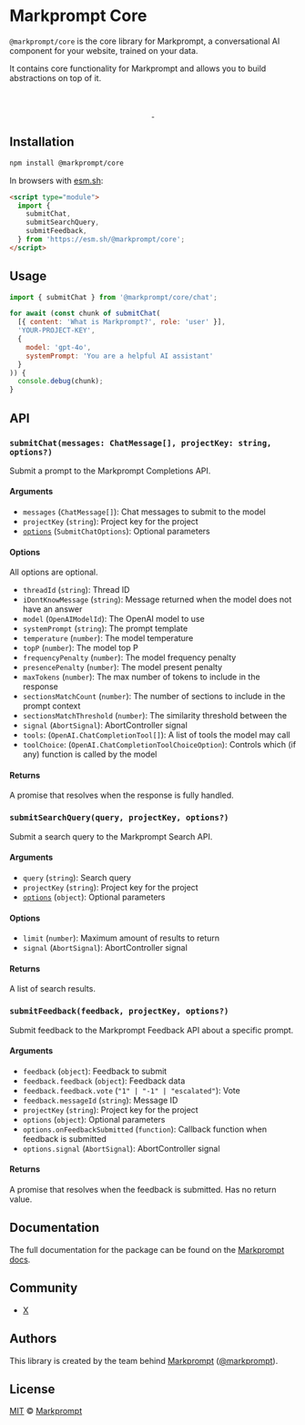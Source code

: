 # Markprompt Core

`@markprompt/core` is the core library for Markprompt, a conversational AI
component for your website, trained on your data.

It contains core functionality for Markprompt and allows you to build
abstractions on top of it.

<br />
<p align="center">
  <a aria-label="NPM version" href="https://www.npmjs.com/package/@markprompt/core">
    <img alt="" src="https://badgen.net/npm/v/@markprompt/core">
  </a>
  <a aria-label="License" href="https://github.com/motifland/markprompt-js/blob/main/packages/core/LICENSE">
    <img alt="" src="https://badgen.net/npm/license/@markprompt/core">
  </a>
</p>

## Installation

```sh
npm install @markprompt/core
```

In browsers with [esm.sh](https://esm.sh):

```html
<script type="module">
  import {
    submitChat,
    submitSearchQuery,
    submitFeedback,
  } from 'https://esm.sh/@markprompt/core';
</script>
```

## Usage

```js
import { submitChat } from '@markprompt/core/chat';

for await (const chunk of submitChat(
  [{ content: 'What is Markprompt?', role: 'user' }],
  'YOUR-PROJECT-KEY',
  {
    model: 'gpt-4o',
    systemPrompt: 'You are a helpful AI assistant'
  }
)) {
  console.debug(chunk);
}
```

## API

### `submitChat(messages: ChatMessage[], projectKey: string, options?)`

Submit a prompt to the Markprompt Completions API.

#### Arguments

- `messages` (`ChatMessage[]`): Chat messages to submit to the model
- `projectKey` (`string`): Project key for the project
- [`options`](#options) (`SubmitChatOptions`): Optional parameters

#### Options

All options are optional.

- `threadId` (`string`): Thread ID
- `iDontKnowMessage` (`string`): Message returned when the model does not have
  an answer
- `model` (`OpenAIModelId`): The OpenAI model to use
- `systemPrompt` (`string`): The prompt template
- `temperature` (`number`): The model temperature
- `topP` (`number`): The model top P
- `frequencyPenalty` (`number`): The model frequency penalty
- `presencePenalty` (`number`): The model present penalty
- `maxTokens` (`number`): The max number of tokens to include in the response
- `sectionsMatchCount` (`number`): The number of sections to include in the
  prompt context
- `sectionsMatchThreshold` (`number`): The similarity threshold between the
- `signal` (`AbortSignal`): AbortController signal
- `tools`: (`OpenAI.ChatCompletionTool[]`): A list of tools the model may call
- `toolChoice`: (`OpenAI.ChatCompletionToolChoiceOption`): Controls which (if
  any) function is called by the model

#### Returns

A promise that resolves when the response is fully handled.

### `submitSearchQuery(query, projectKey, options?)`

Submit a search query to the Markprompt Search API.

#### Arguments

- `query` (`string`): Search query
- `projectKey` (`string`): Project key for the project
- [`options`](#options) (`object`): Optional parameters

#### Options

- `limit` (`number`): Maximum amount of results to return
- `signal` (`AbortSignal`): AbortController signal

#### Returns

A list of search results.

### `submitFeedback(feedback, projectKey, options?)`

Submit feedback to the Markprompt Feedback API about a specific prompt.

#### Arguments

- `feedback` (`object`): Feedback to submit
- `feedback.feedback` (`object`): Feedback data
- `feedback.feedback.vote` (`"1" | "-1" | "escalated"`): Vote
- `feedback.messageId` (`string`): Message ID
- `projectKey` (`string`): Project key for the project
- `options` (`object`): Optional parameters
- `options.onFeedbackSubmitted` (`function`): Callback function when feedback is
  submitted
- `options.signal` (`AbortSignal`): AbortController signal

#### Returns

A promise that resolves when the feedback is submitted. Has no return value.

## Documentation

The full documentation for the package can be found on the
[Markprompt docs](https://markprompt.com/docs/sdk).

## Community

- [X](https://x.com/markprompt)

## Authors

This library is created by the team behind [Markprompt](https://markprompt.com)
([@markprompt](https://x.com/markprompt)).

## License

[MIT](./LICENSE) © [Markprompt](https://markprompt.com)
